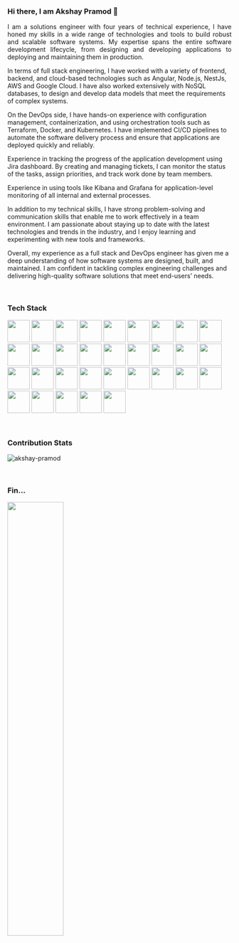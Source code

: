 ### Hi there, I am Akshay Pramod 👋

<p style="text-align: justify"> I am a solutions engineer with four years of technical experience, I have honed my skills in a wide range of technologies and tools to build robust and scalable software systems. My expertise spans the entire software development lifecycle, from designing and developing applications to deploying and maintaining them in production.

In terms of full stack engineering, I have worked with a variety of frontend, backend, and cloud-based technologies such as Angular, Node.js, NestJs, AWS and Google Cloud. I have also worked extensively with NoSQL databases, to design and develop data models that meet the requirements of complex systems.

On the DevOps side, I have hands-on experience with configuration management, containerization, and using orchestration tools such as Terraform, Docker, and Kubernetes. I have implemented CI/CD pipelines to automate the software delivery process and ensure that applications are deployed quickly and reliably.

Experience in tracking the progress of the application development using Jira dashboard. By creating and managing tickets, I can monitor the status of the tasks, assign priorities, and track work done by team members.

Experience in using tools like Kibana and Grafana for application-level monitoring of all internal and external processes.

In addition to my technical skills, I have strong problem-solving and communication skills that enable me to work effectively in a team environment. I am passionate about staying up to date with the latest technologies and trends in the industry, and I enjoy learning and experimenting with new tools and frameworks.

Overall, my experience as a full stack and DevOps engineer has given me a deep understanding of how software systems are designed, built, and maintained. I am confident in tackling complex engineering challenges and delivering high-quality software solutions that meet end-users’ needs.
</p>


<br/>
<h3 align="left">Tech Stack</h3>
<p>
<img src="https://cdn.jsdelivr.net/gh/devicons/devicon/icons/angularjs/angularjs-original.svg" width="50" height="50"/>
<img src="https://cdn.jsdelivr.net/gh/devicons/devicon/icons/nodejs/nodejs-original.svg" width="50" height="50" />
<img src="https://cdn.jsdelivr.net/gh/devicons/devicon/icons/nestjs/nestjs-plain.svg" width="50" height="50"/>
<img src="https://cdn.jsdelivr.net/gh/devicons/devicon/icons/mongodb/mongodb-original.svg" width="50" height="50" />
<img src="https://cdn.jsdelivr.net/gh/devicons/devicon/icons/amazonwebservices/amazonwebservices-original.svg" width="50" height="50" />
<img src="https://cdn.jsdelivr.net/gh/devicons/devicon/icons/canva/canva-original.svg" width="50" height="50" />
<img src="https://cdn.jsdelivr.net/gh/devicons/devicon/icons/css3/css3-original.svg" width="50" height="50" />
<img src="https://cdn.jsdelivr.net/gh/devicons/devicon/icons/docker/docker-original.svg" width="50" height="50" />
<img src="https://cdn.jsdelivr.net/gh/devicons/devicon/icons/eslint/eslint-original.svg" width="50" height="50" />
<img src="https://cdn.jsdelivr.net/gh/devicons/devicon/icons/express/express-original.svg" width="50" height="50" />
<img src="https://cdn.jsdelivr.net/gh/devicons/devicon/icons/figma/figma-original.svg" width="50" height="50" />
<img src="https://cdn.jsdelivr.net/gh/devicons/devicon/icons/git/git-original.svg" width="50" height="50" />
<img src="https://cdn.jsdelivr.net/gh/devicons/devicon/icons/github/github-original.svg" width="50" height="50" />
<img src="https://cdn.jsdelivr.net/gh/devicons/devicon/icons/grafana/grafana-original.svg" width="50" height="50" />
<img src="https://cdn.jsdelivr.net/gh/devicons/devicon/icons/html5/html5-original.svg" width="50" height="50" />
<img src="https://cdn.jsdelivr.net/gh/devicons/devicon/icons/javascript/javascript-original.svg" width="50" height="50" />
<img src="https://cdn.jsdelivr.net/gh/devicons/devicon/icons/jira/jira-original.svg" width="50" height="50" />
<img src="https://cdn.jsdelivr.net/gh/devicons/devicon/icons/kubernetes/kubernetes-plain.svg" width="50" height="50" />
<img src="https://cdn.jsdelivr.net/gh/devicons/devicon/icons/nginx/nginx-original.svg" width="50" height="50" />
<img src="https://cdn.jsdelivr.net/gh/devicons/devicon/icons/npm/npm-original-wordmark.svg" width="50" height="50" />
<img src="https://cdn.jsdelivr.net/gh/devicons/devicon/icons/redis/redis-original.svg" width="50" height="50" />
<img src="https://cdn.jsdelivr.net/gh/devicons/devicon/icons/sass/sass-original.svg" width="50" height="50" />
<img src="https://cdn.jsdelivr.net/gh/devicons/devicon/icons/sketch/sketch-original.svg" width="50" height="50" />
<img src="https://cdn.jsdelivr.net/gh/devicons/devicon/icons/terraform/terraform-original.svg" width="50" height="50" />
<img src="https://cdn.jsdelivr.net/gh/devicons/devicon/icons/storybook/storybook-original.svg" width="50" height="50" />
<img src="https://cdn.jsdelivr.net/gh/devicons/devicon/icons/typescript/typescript-original.svg" width="50" height="50" />
<img src="https://cdn.jsdelivr.net/gh/devicons/devicon/icons/vscode/vscode-original.svg" width="50" height="50" />
<img src="https://www.benthos.dev/img/logo.svg" width="50" height="50" />
<img src="https://www.svgrepo.com/show/353961/kibana.svg" width="50" height="50" />
<img src="https://www.drone.io/images/logo2-5d91833e3b.svg" width="50" height="50" />
<img src="https://www.vectorlogo.zone/logos/getpostman/getpostman-icon.svg" width="50" height="50" />
<img src="https://www.svgrepo.com/show/353904/insomnia.svg" width="50" height="50" />
</p>
          
          
<br/>
<h3 align="left">Contribution Stats</h3>
<p><img align="center" src="https://github-readme-streak-stats.herokuapp.com?user=akshay-pramod&theme=ocean-gradient&date_format=M%20j%5B%2C%20Y%5D&card_width=500" alt="akshay-pramod" /></p>


<br/>
<h3 align="left">Fin...</h3>

<img src="https://media1.giphy.com/media/v1.Y2lkPTc5MGI3NjExNzlmMTBlMjBjNjE2MTZiNTA5NzM1NWI4ODIzMWRhYjdlMDI3MDJkZCZlcD12MV9pbnRlcm5hbF9naWZzX2dpZklkJmN0PWc/RneIcLEosVuta/giphy.gif" width="50%"/>
